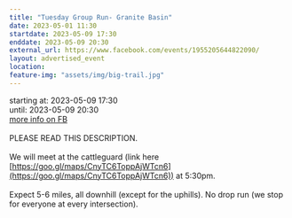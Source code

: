```yaml
---
title: "Tuesday Group Run- Granite Basin"
date: 2023-05-01 11:30
startdate: 2023-05-09 17:30
enddate: 2023-05-09 20:30
external_url: https://www.facebook.com/events/1955205644822090/
layout: advertised_event
location: 
feature-img: "assets/img/big-trail.jpg"
---
```


starting at: 2023-05-09 17:30<br>until: 2023-05-09 20:30<br><a href="https://www.facebook.com/events/1955205644822090/">more info on FB</a><br><br>PLEASE READ THIS DESCRIPTION. <br>
  <br>
  We will meet at the cattleguard (link here [https://goo.gl/maps/CnyTC6ToppAjWTcn6](https://goo.gl/maps/CnyTC6ToppAjWTcn6)) at 5&#58;30pm. <br>
  <br>
  Expect 5-6 miles, all downhill (except for the uphills). No drop run (we stop for everyone at every intersection). <br>
  <br>
  <br>
  
